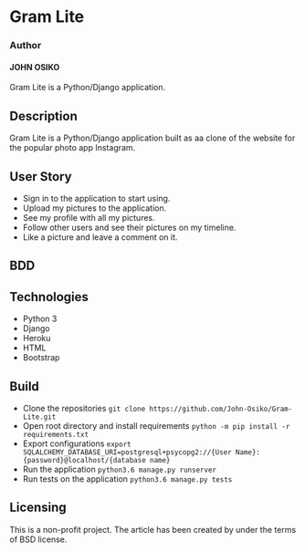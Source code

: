 # Gram Lite

###  Author
#### JOHN OSIKO
Gram Lite is a Python/Django application.

## Description
Gram Lite is a Python/Django application built as aa clone of the website for the popular photo app Instagram.


## User Story
* Sign in to the application to start using.
* Upload my pictures to the application.
* See my profile with all my pictures.
* Follow other users and see their pictures on my timeline.
* Like a picture and leave a comment on it.

## BDD

## Technologies

* Python 3
* Django
* Heroku
* HTML
* Bootstrap

## Build
* Clone the repositories
    `git clone https://github.com/John-Osiko/Gram-Lite.git`
* Open root directory and install requirements
    `python -m pip install -r requirements.txt`
* Export configurations
    `export SQLALCHEMY_DATABASE_URI=postgresql+psycopg2://{User Name}:{password}@localhost/{database name}`
* Run the application
    `python3.6 manage.py runserver`
* Run tests on the application
    `python3.6 manage.py tests`

## Licensing
This is a non-profit project. The article has been created by under the terms of BSD license.